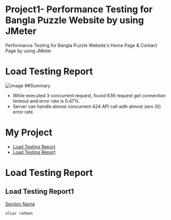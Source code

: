 # Project1- Performance Testing for Bangla Puzzle Website by using JMeter
Performance Testing for Bangla Puzzle Website's Home Page &amp; Contact Page by using JMeter
# Load Testing Report
![image](https://github.com/user-attachments/assets/02486c52-0ce9-49db-8172-28ee79e7dfee)
##Summary
- While executed 3 concurrent request, found 636 request got connection timeout and error rate is 0.47%.
- Server can handle almost concurrent 424 API call with almost zero (0) error rate.
# My Project

- [Load Testing Report](#load-testing-report)
- [Load Testing Report](##load-testing-report1)
# Load Testing Report
## Load Testing Report1
[Section Name](#section-name)
```
oliar rahman
```

